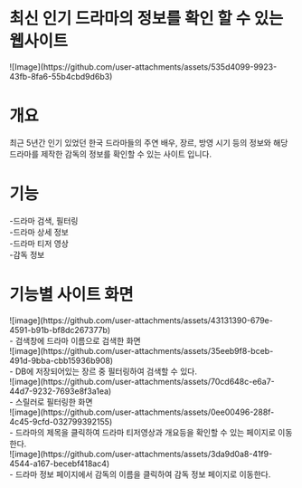 <h1>최신 인기 드라마의 정보를 확인 할 수 있는 웹사이트</h1>
![Image](https://github.com/user-attachments/assets/535d4099-9923-43fb-8fa6-55b4cbd9d6b3)
<h1>개요</h1>
최근 5년간 인기 있었던 한국 드라마들의 주연 배우, 장르, 방영 시기 등의 정보와 해당 드라마를 제작한 감독의 정보를 확인할 수 있는 사이트 입니다.
<h1>기능</h1>
-드라마 검색, 필터링<br>
-드라마 상세 정보<br>
-드라마 티저 영상 <br>
-감독 정보 <br>
<h1>기능별 사이트 화면</h1>
![image](https://github.com/user-attachments/assets/43131390-679e-4591-b91b-bf8dc267377b)<br>
- 검색창에 드라마 이름으로 검색한 화면<br>
![image](https://github.com/user-attachments/assets/35eeb9f8-bceb-491d-9bba-cbb15936b908)<br>
- DB에 저장되어있는 장르 중 필터링하여 검색할 수 있다.<br>
![image](https://github.com/user-attachments/assets/70cd648c-e6a7-44d7-9232-7693e8f3a1ea)<br>
- 스릴러로 필터링한 화면<br>
![image](https://github.com/user-attachments/assets/0ee00496-288f-4c45-9cfd-032799392155)<br>
- 드라마의 제목을 클릭하여 드라마 티저영상과 개요등을 확인할 수 있는 페이지로 이동한다.<br>
![image](https://github.com/user-attachments/assets/3da9d0a8-41f9-4544-a167-becebf418ac4)<br>
- 드라마 정보 페이지에서 감독의 이름을 클릭하여 감독 정보 페이지로 이동한다.<br>


